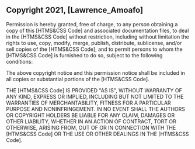 ## Copyright 2021, [Lawrence_Amoafo]


Permission is hereby granted, free of charge, to any person obtaining a copy of this [HTMS&CSS Code] and associated documentation files, to deal in the [HTMS&CSS Code] without restriction, including without limitation the rights to use, copy, modify, merge, publish, distribute, sublicense, and/or sell copies of the [HTMS&CSS Code], and to permit persons to whom the [HTMS&CSS Code] is furnished to do so, subject to the following conditions:

The above copyright notice and this permission notice shall be included in all copies or substantial portions of the [HTMS&CSS Code].

THE [HTMS&CSS Code] IS PROVIDED "AS IS", WITHOUT WARRANTY OF ANY KIND, EXPRESS OR IMPLIED, INCLUDING BUT NOT LIMITED TO THE WARRANTIES OF MERCHANTABILITY, FITNESS FOR A PARTICULAR PURPOSE AND NONINFRINGEMENT. IN NO EVENT SHALL THE AUTHORS OR COPYRIGHT HOLDERS BE LIABLE FOR ANY CLAIM, DAMAGES OR OTHER LIABILITY, WHETHER IN AN ACTION OF CONTRACT, TORT OR OTHERWISE, ARISING FROM, OUT OF OR IN CONNECTION WITH THE [HTMS&CSS Code] OR THE USE OR OTHER DEALINGS IN THE [HTMS&CSS Code].
